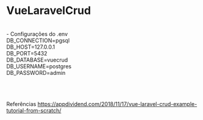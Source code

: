 # VueLaravelCrud

</br>
- Configurações do .env
</br> DB_CONNECTION=pgsql
</br> DB_HOST=127.0.0.1
</br> DB_PORT=5432
</br> DB_DATABASE=vuecrud
</br> DB_USERNAME=postgres
</br> DB_PASSWORD=admin

</br></br></br>
Referências https://appdividend.com/2018/11/17/vue-laravel-crud-example-tutorial-from-scratch/
